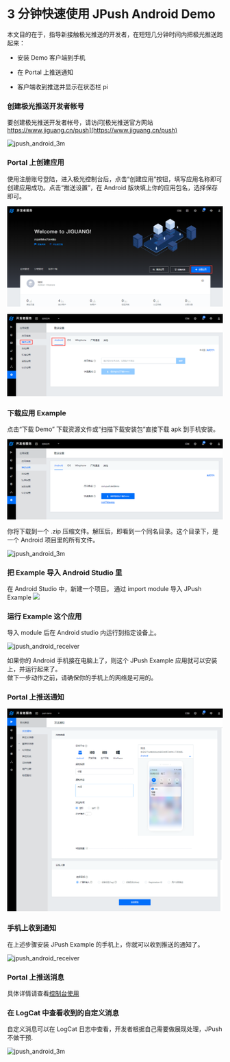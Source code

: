 # 3 分钟快速使用 JPush Android Demo


本文目的在于，指导新接触极光推送的开发者，在短短几分钟时间内把极光推送跑起来：

+ 安装 Demo 客户端到手机
 
+ 在 Portal 上推送通知

+ 客户端收到推送并显示在状态栏 pi

### 创建极光推送开发者帐号
要创建极光推送开发者帐号，请访问[极光推送官方网站 https://www.jiguang.cn/push](https://www.jiguang.cn/push)

![jpush_android_3m](../image/jpush_app_register1.png)
 
### Portal 上创建应用
使用注册账号登陆，进入极光控制台后，点击“创建应用”按钮，填写应用名称即可创建应用成功。点击“推送设置”，在 Android 版块填上你的应用包名，选择保存即可。

![jpush_android_3m](../image/jpush_app_create_01.png)

![jpush_android_3m](../image/jpush_app_create_02.png)

### 下载应用 Example
点击“下载 Demo” 下载资源文件或“扫描下载安装包”直接下载 apk 到手机安装。

![jpush_android_3m](../image/jpush_app_detail.png)


你将下载到一个 .zip 压缩文件。解压后，即看到一个同名目录。这个目录下，是一个 Android 项目里的所有文件。


![jpush_android_3m](../image/jpush_app_zipfile.png)

### 把 Example 导入 Android Studio 里
在 Android Studio 中，新建一个项目。
通过 import module 导入 JPush Example
![](../image/android_import_module.png)

### 运行 Example 这个应用

导入 module 后在 Android studio 内运行到指定设备上。

![jpush_android_receiver](../image/jpush_app_run.png)

如果你的 Android 手机接在电脑上了，则这个 JPush Example 应用就可以安装上，并运行起来了。  
做下一步动作之前，请确保你的手机上的网络是可用的。

### Portal 上推送通知

![jpush_android_3m](../image/jpush_app_sendmsg.png)


### 手机上收到通知
在上述步骤安装 JPush Example 的手机上，你就可以收到推送的通知了。

![jpush_android_receiver](../image/jpush_app_received.png)


### Portal 上推送消息

具体详情请查看[控制台使用](../../console/Instructions)

### 在 LogCat 中查看收到的自定义消息
自定义消息可以在 LogCat 日志中查看，开发者根据自己需要做展现处理，JPush 不做干预.

![jpush_android_3m](../image/android_studio_logcat.png)


